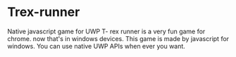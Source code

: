 # Trex-runner
Native javascript game for UWP
T- rex runner is a very fun game for chrome. now that's in windows devices.
This game is made by javascript for windows. You can use native UWP APIs when ever you want.